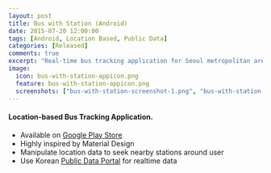 ```yaml
---
layout: post
title: Bus with Station (Android)
date: 2015-07-20 12:00:00
tags: [Android, Location Based, Public Data]
categories: [Released]
comments: true
excerpt: "Real-time bus tracking application for Seoul metropolitan area, with location-based feature"
image:
  icon: bus-with-station-appicon.png
  feature: bus-with-station-appicon.png 
  screenshots: ["bus-with-station-screenshot-1.png", "bus-with-station-screenshot-2.png", "bus-with-station-screenshot-3.png", "bus-with-station-screenshot-4.png"]
---
```


#### Location-based Bus Tracking Application.

* Available on [Google Play Store](https://play.google.com/store/apps/details?id=kr.rokoroku.mbus)
* Highly inspired by Material Design
* Manipulate location data to seek nearby stations around user
* Use Korean [Public Data Portal](https://www.data.go.kr/) for realtime data
